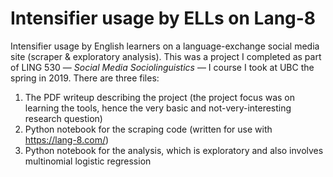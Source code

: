# Intensifier usage by ELLs on Lang-8

Intensifier usage by English learners on a language-exchange social media site (scraper &amp; exploratory analysis). This was a project I completed as part of LING 530 &mdash; *Social Media Sociolinguistics* &mdash; I course I took at UBC the spring in 2019. There are three files:

 1. The PDF writeup describing the project (the project focus was on learning the tools, hence the very basic and not-very-interesting research question)
 2. Python notebook for the scraping code (written for use with https://lang-8.com/)
 3. Python notebook for the analysis, which is exploratory and also involves multinomial logistic regression
 
